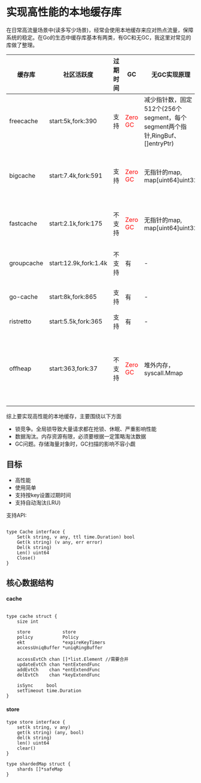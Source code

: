 # 实现高性能的本地缓存库
在日常高流量场景中(读多写少场景)，经常会使用本地缓存来应对热点流量，保障系统的稳定。在Go的生态中缓存库基本有两类，有GC和无GC，我这里对常见的库做了整理。

| 缓存库        | 社区活跃度                 | 过期时间 | GC                                | 无GC实现原理                                                   | 设计原理                                                       | 淘汰机制               | 设计缺陷            | 
|------------|-----------------------|------|-----------------------------------|-----------------------------------------------------------|------------------------------------------------------------|--------------------|-----------------|
| freecache  | start:5k,fork:390     | 支持   | <font color="red"> Zero GC</font> | 减少指针数，固定512个(256个segment，每个segment两个指针,RingBuf、[]entryPtr) | (分片+互斥锁) + 内置map + slice + ringbuffer                      | LRU                | 不支持自动扩容         |
| bigcache   | start:7.4k,fork:591   | 支持   | <font color="red"> Zero GC</font> | 无指针的map, map[uint64]uint32                                | (分片+读写锁) + map[uint64]uint32 + fifo-buffer                 | FIFO               | 不支持对key设置过期时间   |
| fastcache  | start:2.1k,fork:175   | 不支持  | <font color="red"> Zero GC</font> | 无指针的map, map[uint64]uint32                                                     | (分片+读写锁) + map[uint64]uint64 + ringbuffer(chunks [][]byte) | FIFO               | 不支持过期时间         |
| groupcache | start:12.9k,fork:1.4k | 不支持 | 有                                 | -                                                         | 单元格3                                                       | LRU                | 不支持过期时间         |
| go-cache   | start:8k,fork:865     | 支持 | 有                              | -                                                         | 全局读写锁 + map[string]item                                    | 定期清理过期数据           | 锁竞争严重           |
| ristretto  | start:5.5k,fork:365   | 支持 | 有                              | -                                                         | 分片+读写锁                                                     | TinyLFU/SampledLFU | -               |
| offheap    | start:363,fork:37     | 不支持 | <font color="red"> Zero GC</font> | 堆外内存，syscall.Mmap                                         | 内置HashTable  + syscall.Mmap                     | -                  | 冲突时通过本地探测法，影响性能 |

综上要实现高性能的本地缓存，主要围绕以下方面
- 锁竞争。全局锁导致大量请求都在抢锁、休眠、严重影响性能
- 数据淘汰。内存资源有限，必须要根据一定策略淘汰数据
- GC问题。存储海量对象时，GC扫描的影响不容小觑

## 目标
- 高性能
- 使用简单
- 支持按key设置过期时间
- 支持自动淘汰(LRU)

支持API:
```golang

type Cache interface {
	Set(k string, v any, ttl time.Duration) bool
	Get(k string) (v any, err error)
	Del(k string)
	Len() uint64
	Close()
}
```

## 核心数据结构
#### cache

```golang

type cache struct {
	size int

	store            store
	policy           Policy
	ekt              *expireKeyTimers
	accessUniqBuffer *uniqRingBuffer

	accessEvtCh chan []*list.Element //需要合并
	updateEvtCh chan *entExtendFunc
	addEvtCh    chan *entExtendFunc
	delEvtCh    chan *keyExtendFunc

	isSync     bool
	setTimeout time.Duration
}
```


#### store

```azure
type store interface {
    set(k string, v any)
    get(k string) (any, bool)
    del(k string)
    len() uint64
    clear()
}

type shardedMap struct {
    shards []*safeMap
}
```